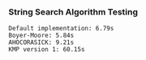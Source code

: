 ### String Search Algorithm Testing

```
Default implementation: 6.79s
Boyer-Moore: 5.84s
AHOCORASICK: 9.21s
KMP version 1: 60.15s
```